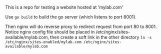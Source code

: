 This is a repo for testing a website hosted at 'mylab.com'

Use
`go build`
to build the go server (which listens to port 8001).

Then nginx will do reverse proxy to redirect request from port 80 to 8001.
Notice nginx config file should be placed in
/etc/nginx/sites-available/mylab.com, then create a soft link in the other
directory
`ln -s /etc/nginx/sites-enabled/mylab.com /etc/nginx/sites-available/mylab.com`

